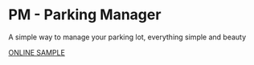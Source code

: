 # PM - Parking Manager
A simple way to manage your parking lot, everything simple and beauty

[ONLINE SAMPLE](https://pm-parking-manager.000webhostapp.com/pages/index.php)
